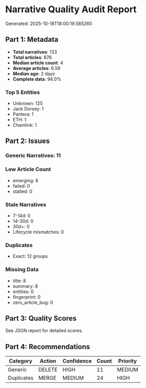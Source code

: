 # Narrative Quality Audit Report

Generated: 2025-10-18T18:00:19.585260

## Part 1: Metadata

- **Total narratives**: 133
- **Total articles**: 876
- **Median article count**: 4
- **Average articles**: 6.59
- **Median age**: 2 days
- **Complete data**: 94.0%

### Top 5 Entities

- Unknown: 125
- Jack Dorsey: 1
- Pantera: 1
- ETH: 1
- Chainlink: 1

## Part 2: Issues

### Generic Narratives: 11

### Low Article Count

- emerging: 8
- failed: 0
- stalled: 0

### Stale Narratives

- 7-14d: 0
- 14-30d: 0
- 30d+: 0
- Lifecycle mismatches: 0

### Duplicates

- Exact: 12 groups

### Missing Data

- title: 8
- summary: 8
- entities: 0
- fingerprint: 0
- zero_article_bug: 0

## Part 3: Quality Scores

See JSON report for detailed scores.

## Part 4: Recommendations

| Category | Action | Confidence | Count | Priority |
|----------|--------|-----------|-------|----------|
| Generic | DELETE | HIGH | 11 | MEDIUM |
| Duplicates | MERGE | MEDIUM | 24 | HIGH |
